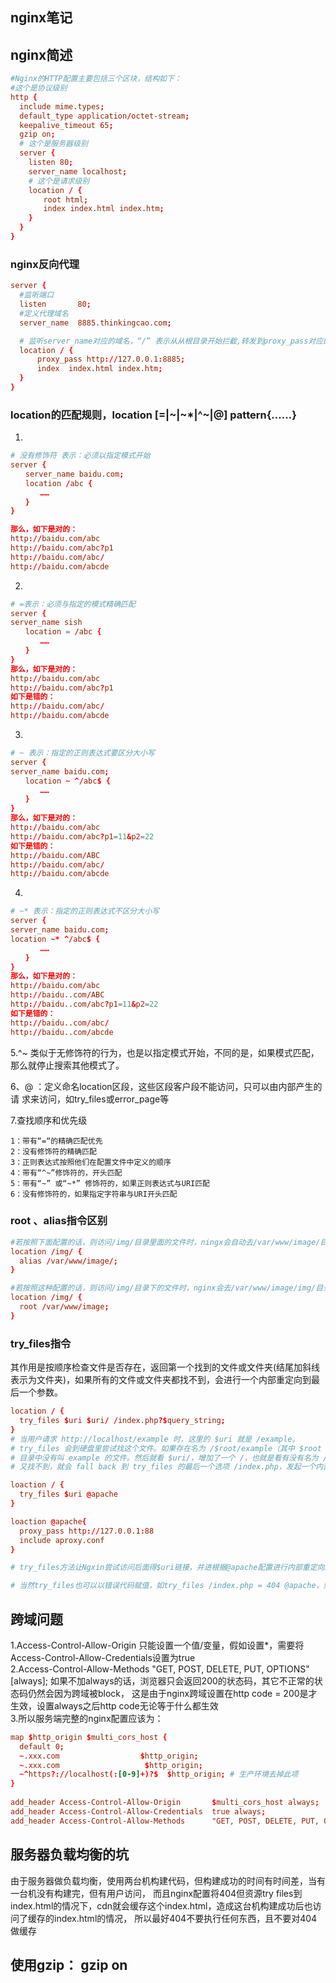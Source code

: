 ## nginx笔记

## nginx简述
```conf
#Nginx的HTTP配置主要包括三个区块，结构如下：
#这个是协议级别
http { 
  include mime.types;
  default_type application/octet-stream;
  keepalive_timeout 65;
  gzip on;
  # 这个是服务器级别
  server {
    listen 80;
    server_name localhost;
    # 这个是请求级别
    location / {
    　　root html;
    　　index index.html index.htm;
    }
  }
}

```

### nginx反向代理
```conf
server {
  #监听端口
  listen       80;
  #定义代理域名
  server_name  8885.thinkingcao.com;

  # 监听server_name对应的域名，“/” 表示从从根目录开始拦截,转发到proxy_pass对应的地址
  location / {
      proxy_pass http://127.0.0.1:8885;
      index  index.html index.htm;
  }
}
```

### location的匹配规则，location [=|~|~*|^~|@] pattern{……}
1.
```conf
# 没有修饰符 表示：必须以指定模式开始
server {
　　server_name baidu.com;
　　location /abc {
　　　　……
　　}
}

那么，如下是对的：
http://baidu.com/abc
http://baidu.com/abc?p1
http://baidu.com/abc/
http://baidu.com/abcde
```

2.
```conf
# =表示：必须与指定的模式精确匹配
server {
server_name sish
　　location = /abc {
　　　　……
　　}
}
那么，如下是对的：
http://baidu.com/abc
http://baidu.com/abc?p1
如下是错的：
http://baidu.com/abc/
http://baidu.com/abcde
```

3.
```conf
# ~ 表示：指定的正则表达式要区分大小写
server {
server_name baidu.com;
　　location ~ ^/abc$ {
　　　　……
　　}
}
那么，如下是对的：
http://baidu.com/abc
http://baidu.com/abc?p1=11&p2=22
如下是错的：
http://baidu.com/ABC
http://baidu.com/abc/
http://baidu.com/abcde
```

4.
```conf
# ~* 表示：指定的正则表达式不区分大小写
server {
server_name baidu.com;
location ~* ^/abc$ {
　　　　……
　　}
}
那么，如下是对的：
http://baidu.com/abc
http://baidu..com/ABC
http://baidu..com/abc?p1=11&p2=22
如下是错的：
http://baidu..com/abc/
http://baidu..com/abcde
```

5.^~ 类似于无修饰符的行为，也是以指定模式开始，不同的是，如果模式匹配，
那么就停止搜索其他模式了。<br>

6、@ ：定义命名location区段，这些区段客户段不能访问，只可以由内部产生的请
求来访问，如try_files或error_page等<br>

7.查找顺序和优先级
```
1：带有“=“的精确匹配优先
2：没有修饰符的精确匹配
3：正则表达式按照他们在配置文件中定义的顺序
4：带有“^~”修饰符的，开头匹配
5：带有“~” 或“~*” 修饰符的，如果正则表达式与URI匹配
6：没有修饰符的，如果指定字符串与URI开头匹配
```

### root 、alias指令区别
```conf
#若按照下面配置的话，则访问/img/目录里面的文件时，ningx会自动去/var/www/image/目录找文件
location /img/ {
  alias /var/www/image/;
}
```

```conf
#若按照这种配置的话，则访问/img/目录下的文件时，nginx会去/var/www/image/img/目录下找文件。
location /img/ {
  root /var/www/image;
}
```

### try_files指令
其作用是按顺序检查文件是否存在，返回第一个找到的文件或文件夹(结尾加斜线表示为文件夹)，如果所有的文件或文件夹都找不到，会进行一个内部重定向到最后一个参数。<br>
```conf
location / {
  try_files $uri $uri/ /index.php?$query_string;
}
# 当用户请求 http://localhost/example 时，这里的 $uri 就是 /example。 
# try_files 会到硬盘里尝试找这个文件。如果存在名为 /$root/example（其中 $root 是项目代码安装目录）的文件，就直接把这个文件的内容发送给用户。 
# 目录中没有叫 example 的文件。然后就看 $uri/，增加了一个 /，也就是看有没有名为 /$root/example/ 的目录。 
# 又找不到，就会 fall back 到 try_files 的最后一个选项 /index.php，发起一个内部 “子请求”，也就是相当于 nginx 发起一个 HTTP 请求到 http://localhost/index.php。
```

```conf
loaction / {
  try_files $uri @apache
}

loaction @apache{
  proxy_pass http://127.0.0.1:88
  include aproxy.conf
}

# try_files方法让Ngxin尝试访问后面得$uri链接，并进根据@apache配置进行内部重定向。

# 当然try_files也可以以错误代码赋值，如try_files /index.php = 404 @apache，则表示当尝试访问得文件返回404时，根据@apache配置项进行重定向
```

## 跨域问题
1.Access-Control-Allow-Origin 只能设置一个值/变量，假如设置*，需要将Access-Control-Allow-Credentials设置为true<br>
2.Access-Control-Allow-Methods "GET, POST, DELETE, PUT, OPTIONS" [always]; 如果不加always的话，浏览器只会返回200的状态码，其它不正常的状态码仍然会因为跨域被block，
这是由于nginx跨域设置在http code = 200是才生效，设置always之后http code无论等于什么都生效<br>
3.所以服务端完整的nginx配置应该为：
```conf
map $http_origin $multi_cors_host {
  default 0;
  ~.xxx.com                  $http_origin;
  ~.xxx.com                   $http_origin;
  ~^https?://localhost(:[0-9]+)?$  $http_origin; # 生产环境去掉此项
}
 
add_header Access-Control-Allow-Origin       $multi_cors_host always;
add_header Access-Control-Allow-Credentials  true always;
add_header Access-Control-Allow-Methods      "GET, POST, DELETE, PUT, OPTIONS" always;
```

## 服务器负载均衡的坑
由于服务器做负载均衡，使用两台机构建代码，但构建成功的时间有时间差，当有一台机没有构建完，但有用户访问，
而且nginx配置将404但资源try files到index.html的情况下，cdn就会缓存这个index.html，造成这台机构建成功后也访问了缓存的index.html的情况，
所以最好404不要执行任何东西，且不要对404做缓存

## 使用gzip： gzip on